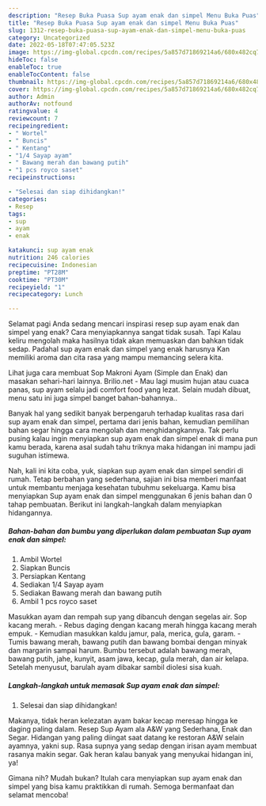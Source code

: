 ```yaml
---
description: "Resep Buka Puasa Sup ayam enak dan simpel Menu Buka Puas"
title: "Resep Buka Puasa Sup ayam enak dan simpel Menu Buka Puas"
slug: 1312-resep-buka-puasa-sup-ayam-enak-dan-simpel-menu-buka-puas
category: Uncategorized
date: 2022-05-18T07:47:05.523Z
image: https://img-global.cpcdn.com/recipes/5a857d71869214a6/680x482cq70/sup-ayam-enak-dan-simpel-foto-resep-utama.jpg
hideToc: false
enableToc: true
enableTocContent: false
thumbnail: https://img-global.cpcdn.com/recipes/5a857d71869214a6/680x482cq70/sup-ayam-enak-dan-simpel-foto-resep-utama.jpg
cover: https://img-global.cpcdn.com/recipes/5a857d71869214a6/680x482cq70/sup-ayam-enak-dan-simpel-foto-resep-utama.jpg
author: Admin
authorAv: notfound
ratingvalue: 4
reviewcount: 7
recipeingredient:
- " Wortel"
- " Buncis"
- " Kentang"
- "1/4 Sayap ayam"
- " Bawang merah dan bawang putih"
- "1 pcs royco saset"
recipeinstructions:

- "Selesai dan siap dihidangkan!"
categories:
- Resep
tags:
- sup
- ayam
- enak

katakunci: sup ayam enak 
nutrition: 246 calories
recipecuisine: Indonesian
preptime: "PT28M"
cooktime: "PT30M"
recipeyield: "1"
recipecategory: Lunch

---
```



Selamat pagi Anda sedang mencari inspirasi resep sup ayam enak dan simpel yang enak? Cara menyiapkannya sangat tidak susah. Tapi Kalau keliru mengolah maka hasilnya tidak akan memuaskan dan bahkan tidak sedap. Padahal sup ayam enak dan simpel yang enak harusnya Kan memiliki aroma dan cita rasa yang mampu memancing selera kita.


Lihat juga cara membuat Sop Makroni Ayam (Simple dan Enak) dan masakan sehari-hari lainnya. Brilio.net - Mau lagi musim hujan atau cuaca panas, sup ayam selalu jadi comfort food yang lezat. Selain mudah dibuat, menu satu ini juga simpel banget bahan-bahannya..

Banyak hal yang sedikit banyak berpengaruh terhadap kualitas rasa dari sup ayam enak dan simpel, pertama dari jenis bahan, kemudian pemilihan bahan segar hingga cara mengolah dan menghidangkannya. Tak perlu pusing kalau ingin menyiapkan sup ayam enak dan simpel enak di mana pun kamu berada, karena asal sudah tahu triknya maka hidangan ini mampu jadi suguhan istimewa.


Nah, kali ini kita coba, yuk, siapkan sup ayam enak dan simpel sendiri di rumah. Tetap berbahan yang sederhana, sajian ini bisa memberi manfaat untuk membantu menjaga kesehatan tubuhmu sekeluarga. Kamu bisa menyiapkan Sup ayam enak dan simpel menggunakan 6 jenis bahan dan 0 tahap pembuatan. Berikut ini langkah-langkah dalam menyiapkan hidangannya.

<!--inarticleads1-->

##### Bahan-bahan dan bumbu yang diperlukan dalam pembuatan Sup ayam enak dan simpel:

1. Ambil  Wortel
1. Siapkan  Buncis
1. Persiapkan  Kentang
1. Sediakan 1/4 Sayap ayam
1. Sediakan  Bawang merah dan bawang putih
1. Ambil 1 pcs royco saset


Masukkan ayam dan rempah sup yang dibancuh dengan segelas air. Sop kacang merah. - Rebus daging dengan kacang merah hingga kacang merah empuk. - Kemudian masukkan kaldu jamur, pala, merica, gula, garam. - Tumis bawang merah, bawang putih dan bawang bombai dengan minyak dan margarin sampai harum. Bumbu tersebut adalah bawang merah, bawang putih, jahe, kunyit, asam jawa, kecap, gula merah, dan air kelapa. Setelah menyusut, barulah ayam dibakar sambil diolesi sisa kuah. 

<!--inarticleads2-->

##### Langkah-langkah untuk memasak Sup ayam enak dan simpel:


1. Selesai dan siap dihidangkan!

Makanya, tidak heran kelezatan ayam bakar kecap meresap hingga ke daging paling dalam. Resep Sup Ayam ala A&amp;W yang Sederhana, Enak dan Segar. Hidangan yang paling diingat saat datang ke restoran A&amp;W selain ayamnya, yakni sup. Rasa supnya yang sedap dengan irisan ayam membuat rasanya makin segar. Gak heran kalau banyak yang menyukai hidangan ini, ya! 

Gimana nih? Mudah bukan? Itulah cara menyiapkan sup ayam enak dan simpel yang bisa kamu praktikkan di rumah. Semoga bermanfaat dan selamat mencoba!
